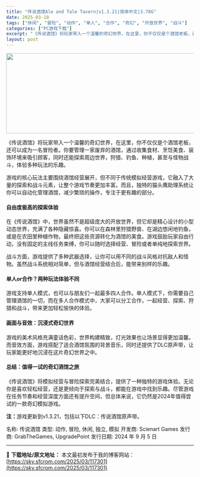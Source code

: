 ```yaml
---
title: "传说酒馆Ale and Tale Tavern|v1.3.21|简体中文|3.78G"
date: 2025-03-10
tags: ["休闲", "冒险", "动作", "单人", "合作", "奇幻", "开放世界", "战斗"]
categories: ["PC游戏下载"]
excerpt: "《传说酒馆》将玩家带入一个温馨的奇幻世界，在这里，你不仅仅是个酒馆老板，还可以成为一名冒险者。你要管理一家废弃的酒馆，通过收集食材、烹饪美食、装饰环境来吸引顾客，同时还能探索周边世界，狩猎、钓鱼、种植，甚至与怪物战斗，体验多种玩法的乐趣。 游戏的核心玩法主要围绕酒馆经营展开，但不同于传统模拟经营游戏&hellip;"
layout: post
---
```


<img class="aligncenter size-full wp-image-117303" src="https://sky.sfcrom.com/wp-content/uploads/2025/03/2025031006111968.webp" alt="" width="660" height="215" />
<p data-start="230" data-end="351">《传说酒馆》将玩家带入一个温馨的奇幻世界，在这里，你不仅仅是个酒馆老板，还可以成为一名冒险者。你要管理一家废弃的酒馆，通过收集食材、烹饪美食、装饰环境来吸引顾客，同时还能探索周边世界，狩猎、钓鱼、种植，甚至与怪物战斗，体验多种玩法的乐趣。</p>
<p data-start="353" data-end="456">游戏的核心玩法主要围绕酒馆经营展开，但不同于传统模拟经营游戏，它融入了大量的探索和战斗元素，让整个游戏节奏更加丰富。而且，独特的猫头鹰助理系统让你可以自动化管理酒馆，减少繁琐的操作，专注于更有趣的部分。</p>

<h4 data-start="458" data-end="479"><strong data-start="463" data-end="477">自由度极高的探索体验</strong></h4>
<p data-start="480" data-end="626">在《传说酒馆》中，世界虽然不是超级庞大的开放世界，但它却是精心设计的小型动态世界，充满了各种隐藏惊喜。你可以在森林里狩猎野兽、在湖边悠闲地钓鱼，或是在农田里种植作物，最终把这些资源转化为酒馆的美食。游戏鼓励玩家自由行动，没有固定的主线任务束缚，你可以随时选择经营、冒险或者单纯地探索世界。</p>
<p data-start="628" data-end="697">战斗方面，游戏提供了多种武器选择，让你可以用不同的战斗风格对抗敌人和怪物。虽然战斗系统相对简单，但与酒馆经营结合后，能带来别样的乐趣。</p>

<h4 data-start="699" data-end="725"><strong data-start="704" data-end="723">单人or合作？两种玩法体验不同</strong></h4>
<p data-start="726" data-end="817">游戏支持单人模式，也可以与朋友们一起最多四人合作。单人模式下，你需要自己管理酒馆的一切，而在多人合作模式中，大家可以分工合作，一起经营、探索、狩猎和战斗，带来更加轻松愉快的体验。</p>

<h4 data-start="819" data-end="843"><strong data-start="824" data-end="841">画面与音效：沉浸式奇幻世界</strong></h4>
<p data-start="844" data-end="937">游戏的美术风格充满童话色彩，世界构建精致，灯光效果也让场景显得更加温馨。而音效方面，游戏搭配了适合酒馆氛围的背景音乐，同时还提供了DLC原声带，让玩家能更好地沉浸在这片奇幻世界之中。</p>

<h4 data-start="939" data-end="964"><strong data-start="944" data-end="962">总结：值得一试的奇幻酒馆之旅</strong></h4>
<p data-start="965" data-end="1087">《传说酒馆》将模拟经营与冒险探索完美结合，提供了一种独特的游戏体验。无论你是喜欢轻松经营，还是更倾向于探索与战斗，都能在游戏中找到乐趣。尽管游戏在任务节奏和经营深度方面还有提升空间，但总体来说，它仍然是2024年值得尝试的一款奇幻模拟游戏。</p>
<strong>注：</strong>游戏更新到v1.3.21，包括以下DLC：传说酒馆原声带。

名称: 传说酒馆
类型: 动作, 冒险, 休闲, 独立, 模拟
开发商: Scienart Games
发行商: GrabTheGames, UpgradePoint
发行日期: 2024 年 9 月 5 日

---
📖 **下载地址/原文地址：** 本文最初发布于我的博客网站：[https://sky.sfcrom.com/2025/03/117301](https://sky.sfcrom.com/2025/03/117301)

